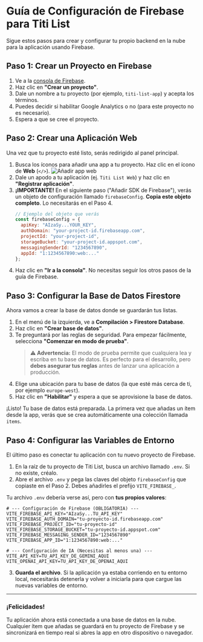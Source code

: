 # Guía de Configuración de Firebase para Titi List

Sigue estos pasos para crear y configurar tu propio backend en la nube para la aplicación usando Firebase.

## Paso 1: Crear un Proyecto en Firebase

1.  Ve a la [consola de Firebase](https://console.firebase.google.com/).
2.  Haz clic en **"Crear un proyecto"**.
3.  Dale un nombre a tu proyecto (por ejemplo, `titi-list-app`) y acepta los términos.
4.  Puedes decidir si habilitar Google Analytics o no (para este proyecto no es necesario).
5.  Espera a que se cree el proyecto.

## Paso 2: Crear una Aplicación Web

Una vez que tu proyecto esté listo, serás redirigido al panel principal.

1.  Busca los íconos para añadir una app a tu proyecto. Haz clic en el ícono de **Web** (`</>`).
    ![Añadir app web](https://firebase.google.com/static/docs/web/images/add-app-to-project.png)
2.  Dale un apodo a tu aplicación (ej. `Titi List Web`) y haz clic en **"Registrar aplicación"**.
3.  **¡IMPORTANTE!** En el siguiente paso ("Añadir SDK de Firebase"), verás un objeto de configuración llamado `firebaseConfig`. **Copia este objeto completo**. Lo necesitarás en el Paso 4.
    ```javascript
    // Ejemplo del objeto que verás
    const firebaseConfig = {
      apiKey: "AIzaSy...YOUR_KEY",
      authDomain: "your-project-id.firebaseapp.com",
      projectId: "your-project-id",
      storageBucket: "your-project-id.appspot.com",
      messagingSenderId: "1234567890",
      appId: "1:1234567890:web:..."
    };
    ```
4.  Haz clic en **"Ir a la consola"**. No necesitas seguir los otros pasos de la guía de Firebase.

## Paso 3: Configurar la Base de Datos Firestore

Ahora vamos a crear la base de datos donde se guardarán tus listas.

1.  En el menú de la izquierda, ve a **Compilación > Firestore Database**.
2.  Haz clic en **"Crear base de datos"**.
3.  Te preguntará por las reglas de seguridad. Para empezar fácilmente, selecciona **"Comenzar en modo de prueba"**.
    > **⚠️ Advertencia:** El modo de prueba permite que cualquiera lea y escriba en tu base de datos. Es perfecto para el desarrollo, pero **debes asegurar tus reglas** antes de lanzar una aplicación a producción.
4.  Elige una ubicación para tu base de datos (la que esté más cerca de ti, por ejemplo `europe-west`).
5.  Haz clic en **"Habilitar"** y espera a que se aprovisione la base de datos.

¡Listo! Tu base de datos está preparada. La primera vez que añadas un ítem desde la app, verás que se crea automáticamente una colección llamada `items`.

## Paso 4: Configurar las Variables de Entorno

El último paso es conectar tu aplicación con tu nuevo proyecto de Firebase.

1.  En la raíz de tu proyecto de Titi List, busca un archivo llamado `.env`. Si no existe, créalo.
2.  Abre el archivo `.env` y pega las claves del objeto `firebaseConfig` que copiaste en el Paso 2. Debes añadirles el prefijo `VITE_FIREBASE_`.

   Tu archivo `.env` debería verse así, pero con **tus propios valores**:

   ```
   # --- Configuración de Firebase (OBLIGATORIA) ---
   VITE_FIREBASE_API_KEY="AIzaSy...TU_API_KEY"
   VITE_FIREBASE_AUTH_DOMAIN="tu-proyecto-id.firebaseapp.com"
   VITE_FIREBASE_PROJECT_ID="tu-proyecto-id"
   VITE_FIREBASE_STORAGE_BUCKET="tu-proyecto-id.appspot.com"
   VITE_FIREBASE_MESSAGING_SENDER_ID="1234567890"
   VITE_FIREBASE_APP_ID="1:1234567890:web:..."

   # --- Configuración de IA (Necesitas al menos una) ---
   VITE_API_KEY=TU_API_KEY_DE_GEMINI_AQUI
   VITE_OPENAI_API_KEY=TU_API_KEY_DE_OPENAI_AQUI
   ```

3.  **Guarda el archivo**. Si la aplicación ya estaba corriendo en tu entorno local, necesitarás detenerla y volver a iniciarla para que cargue las nuevas variables de entorno.

---

### ¡Felicidades!

Tu aplicación ahora está conectada a una base de datos en la nube. Cualquier ítem que añadas se guardará en tu proyecto de Firebase y se sincronizará en tiempo real si abres la app en otro dispositivo o navegador.
